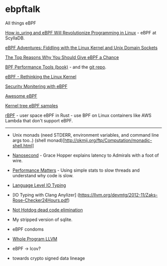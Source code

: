 # ebpftalk
All things eBPF



[How io_uring and eBPF Will Revolutionize Programming in Linux](https://thenewstack.io/how-io_uring-and-ebpf-will-revolutionize-programming-in-linux/) - eBPF at ScyllaDB.

[eBPF Adventures: Fiddling with the Linux Kernel and Unix Domain Sockets](https://www.nccgroup.com/us/about-us/newsroom-and-events/blog/2019/march/ebpf-adventures-fiddling-with-the-linux-kernel-and-unix-domain-sockets/)

[The Top Reasons Why You Should Give eBPF a Chance](https://blog.container-solutions.com/the-top-reasons-why-you-should-give-ebpf-a-chance)

[BPF Performance Tools (book)](http://www.brendangregg.com/bpf-performance-tools-book.html) - and the [git repo](https://github.com/brendangregg/bpf-perf-tools-book).

[eBPF - Rethinking the Linux Kernel](https://www.infoq.com/presentations/facebook-google-bpf-linux-kernel/)

[Security Monitering with eBPF](http://www.brendangregg.com/Slides/BSidesSF2017_BPF_security_monitoring.pdf)

[Awesome eBPF](https://github.com/zoidbergwill/awesome-ebpf)

[Kernel tree eBPF samples](https://git.kernel.org/pub/scm/linux/kernel/git/torvalds/linux.git/tree/samples/bpf)

[rBPF](https://github.com/qmonnet/rbpf) - user space eBPF in Rust - use BPF on Linux containers like AWS Lambda that don't support eBPF.


----
* Unix monads (need STDERR, environment variables, and command line args too..) (shell monad)[http://okmij.org/ftp/Computation/monadic-shell.html]

* [Nanosecond](https://www.youtube.com/watch?v=9eyFDBPk4Yw) - Grace Hopper explains latency to Admirals with a foot of wire.

* [Performance Matters](https://www.youtube.com/watch?v=koTf7u0v41o) - Using simple stats to slow threads and understand why code is slow.

* [Language Level IO Typing](http://learnyouahaskell.com/input-and-output)

* [IO Typing with Clang Anylizer] (https://llvm.org/devmtg/2012-11/Zaks-Rose-Checker24Hours.pdf)

* [Not Hotdog dead code elimination](https://github.com/tensorflow/tensorflow/pull/7832)

* My stripped version of sqlite.

* eBPF condoms

* [Whole Program LLVM](https://github.com/travitch/whole-program-llvm)

* eBPF -> lcov?

* towards crypto signed data lineage


